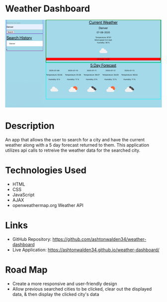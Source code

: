 # Weather Dashboard

![Example of weather being displayed to user.](/assets/app-screenshot.png)

# Description
An app that allows the user to search for a city and have the current weather along with a 5 day forecast returned to them. This application utilizes api calls to retreive the weather data for the searched city.

# Technologies Used
- HTML
- CSS
- JavaScript
- AJAX
- openweathermap.org Weather API

# Links
- GitHub Repository: https://github.com/ashtonwalden34/weather-dashboard
- Live Application: https://ashtonwalden34.github.io/weather-dashboard/

# Road Map
- Create a more responsive and user-friendly design
- Allow previous searched cities to be clicked, clear out the displayed data, & then display the clicked city's data